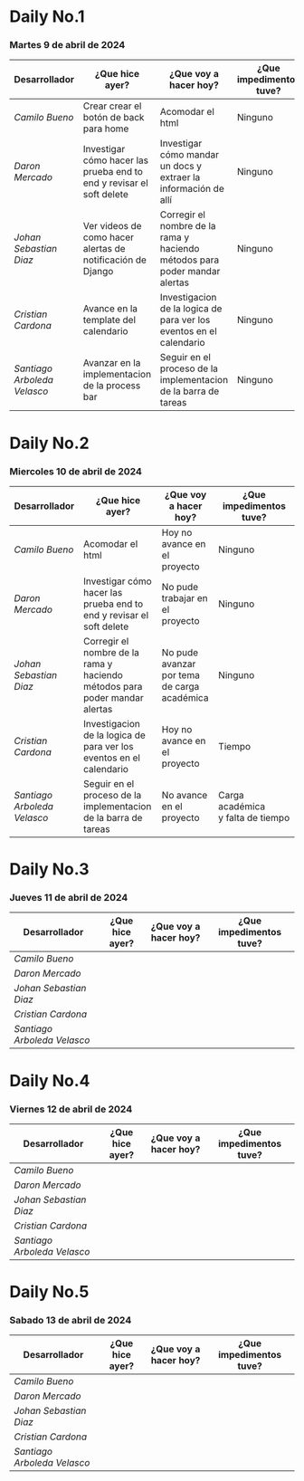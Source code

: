 # Daily No.1
### Martes 9 de abril de 2024

| Desarrollador | ¿Que hice ayer? | ¿Que voy a hacer hoy? | ¿Que impedimentos tuve? |
|-----------|-----------|-----------|-----------|
|*Camilo Bueno*   | Crear crear el botón de back para home|Acomodar el html |Ninguno |
|*Daron Mercado* |Investigar cómo hacer las prueba end to end y revisar el soft delete |Investigar cómo mandar un docs y extraer la información de allí | Ninguno|
| *Johan Sebastian Diaz*  | Ver videos de como hacer alertas de notificación de Django|Corregir el nombre de la rama y haciendo métodos para poder mandar alertas  |Ninguno |
| *Cristian Cardona*   | Avance en la template del calendario| Investigacion de la logica de para ver los eventos en el calendario |Ninguno |
| *Santiago Arboleda Velasco*  |Avanzar en la implementacion de la process bar|Seguir en el proceso de la implementacion de la barra de tareas | Ninguno|

# Daily No.2
### Miercoles 10 de abril de 2024

| Desarrollador | ¿Que hice ayer? | ¿Que voy a hacer hoy? | ¿Que impedimentos tuve? |
|-----------|-----------|-----------|-----------|
|*Camilo Bueno*   |Acomodar el html |Hoy no avance en el proyecto |Ninguno |
|*Daron Mercado* |Investigar cómo hacer las prueba end to end y revisar el soft delete |No pude trabajar en el proyecto |Ninguno |
| *Johan Sebastian Diaz*  |Corregir el nombre de la rama y haciendo métodos para poder mandar alertas |No pude avanzar por tema de carga académica |Ninguno |
| *Cristian Cardona*   |Investigacion de la logica de para ver los eventos en el calendario |Hoy no avance en el proyecto |Tiempo |
| *Santiago Arboleda Velasco*  |Seguir en el proceso de la implementacion de la barra de tareas |No avance en el proyecto|Carga académica y falta de tiempo |

# Daily No.3
### Jueves 11 de abril de 2024

| Desarrollador | ¿Que hice ayer? | ¿Que voy a hacer hoy? | ¿Que impedimentos tuve? |
|-----------|-----------|-----------|-----------|
|*Camilo Bueno*   | | | |
|*Daron Mercado* | | | |
| *Johan Sebastian Diaz*  | | | |
| *Cristian Cardona*   | | | |
| *Santiago Arboleda Velasco*  | | | |

# Daily No.4
### Viernes 12 de abril de 2024

| Desarrollador | ¿Que hice ayer? | ¿Que voy a hacer hoy? | ¿Que impedimentos tuve? |
|-----------|-----------|-----------|-----------|
|*Camilo Bueno*   | | | |
|*Daron Mercado* | | | |
| *Johan Sebastian Diaz*  | | | |
| *Cristian Cardona*   | | | |
| *Santiago Arboleda Velasco*  | | | |

# Daily No.5
### Sabado 13 de abril de 2024

| Desarrollador | ¿Que hice ayer? | ¿Que voy a hacer hoy? | ¿Que impedimentos tuve? |
|-----------|-----------|-----------|-----------|
|*Camilo Bueno*   | | | |
|*Daron Mercado* | | | |
| *Johan Sebastian Diaz*  | | | |
| *Cristian Cardona*   | | | |
| *Santiago Arboleda Velasco*  | | | |